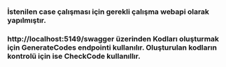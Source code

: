 ### İstenilen case çalışması için gerekli çalışma webapi olarak yapılmıştır.

### http://localhost:5149/swagger üzerinden Kodları oluşturmak için GenerateCodes endpointi kullanılır. Oluşturulan kodların kontrolü için ise CheckCode kullanıllır.

